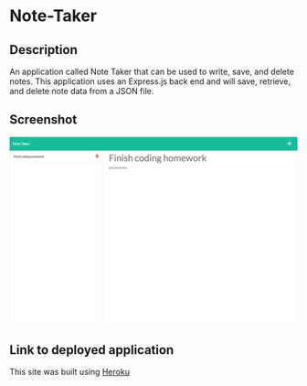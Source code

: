 # Note-Taker

## Description

An application called Note Taker that can be used to write, save, and delete notes. This application uses an Express.js back end and will save, retrieve, and delete note data from a JSON file.

## Screenshot

![Note Taker](./public/assets/images/note-taker.png)

## Link to deployed application

This site was built using [Heroku](https://mighty-waters-86622.herokuapp.com/)